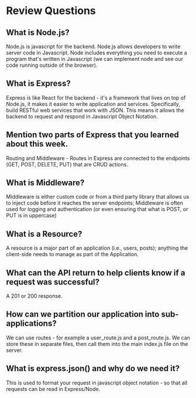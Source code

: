 # Review Questions

## What is Node.js?

Node.js is javascript for the backend. Node.js allows developers to write server code in Javascript. 
Node includes everything you need to execute a program that's written in Javascript (we can implement node and see our code running outside of the browser).

## What is Express?

Express is like React for the backend - it's a framework that lives on top of Node.js, it makes it easier to write application and services.
Specifically, build RESTful web services that work with JSON. This means it allows the backend to request and respond in Javascript Object Notation. 

## Mention two parts of Express that you learned about this week.

Routing and Middleware - Routes in Express are connected to the endpoints (GET, POST, DELETE, PUT) that are CRUD actions. 

## What is Middleware?

Middleware is either custom code or from a third party library that allows us to inject code before it reaches the server endpoints;
Middleware is often used for logging and authentication (or even ensuring that what is POST, or PUT is in uppercase)

## What is a Resource?

A resource is a major part of an application (i.e., users, posts); anything the client-side needs to manage as part of the Application. 

## What can the API return to help clients know if a request was successful?

A 201 or 200 response. 


## How can we partition our application into sub-applications?

We can use routes - for example a user_route.js and a post_route.js. We can store these in separate files, then call them into the main index.js file on the server. 

## What is express.json() and why do we need it?

This is used to format your request in javascript object notation - so that all requests can be read in Express/Node. 